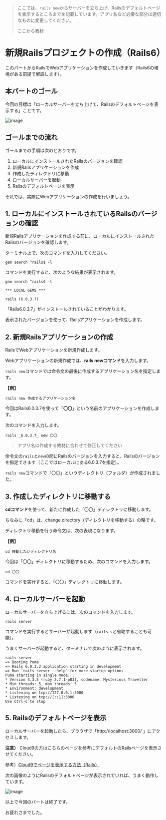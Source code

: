 > ここでは、`rails new`からサーバーを立ち上げ、Railsのデフォルトページを表示するところまでを記載しています。アプリ名など必要な部分は適切なものに変更してください。
>
> ここから教材

# 新規Railsプロジェクトの作成（Rails6）
このパートからRailsでWebアプリケーションを作成していきます（Rails6の環境がある前提で解説します）。


## 本パートのゴール
今回の目標は「ローカルサーバーを立ち上げて、Railsのデフォルトページを表示する」ことです。

![image](https://i.gyazo.com/63fef1182934fdc07ffcbac00b03439c.png)


## ゴールまでの流れ
ゴールまでの手順は次のとおりです。

1. ローカルにインストールされたRailsのバージョンを確認
2. 新規Railsアプリケーションを作成
3. 作成したディレクトリに移動
4. ローカルサーバーを起動
5. Railsのデフォルトページを表示

それでは、実際にWebアプリケーションの作成を行いましょう。


## 1. ローカルにインストールされているRailsのバージョンの確認
新規Railsアプリケーションを作成する前に、ローカルにインストールされたRailsのバージョンを確認します。

ターミナル上で、次のコマンドを入力してください。

```console
gem search ^rails$ -l
```

コマンドを実行すると、次のような結果が表示されます。

```console
gem search ^rails$ -l

*** LOCAL GEMS ***

rails (6.0.3.7)
```

「Rails6.0.3.7」がインストールされていることがわかります。

表示されたバージョンを使って、Railsアプリケーションを作成します。


## 2. 新規Railsアプリケーションの作成
RailsでWebアプリケーションを新規作成します。

Webアプリケーションの新規作成では、**rails newコマンド**を入力します。

`rails new`コマンドでは命令文の最後に作成するアプリケーション名を指定します。

**【例】**

```console
rails new 作成するアプリケーション名
```

今回はRails6.0.3.7を使って「**〇〇**」という名前のアプリケーションを作成します。

次のコマンドを入力します。

```console
rails _6.0.3.7_ new 〇〇
```

> アプリ名は作成する教材に合わせて修正してください

命令文の`rails`と`new`の間にRailsのバージョンを入力すると、Railsのバージョンを指定できます（ここではローカルにある6.0.3.7を指定）。

`rails new`コマンドで「〇〇」というディレクトリ（フォルダ）が作成されました。


## 3. 作成したディレクトリに移動する
**cdコマンド**を使って、新たに作成した「〇〇」ディレクトリに移動します。

ちなみに「cd」は、change directory（ディレクトリを移動する）の略です。

ディレクトリ移動を行う命令文は、次の表現になります。

**【例】**

```console
cd 移動したいディレクトリ名
```

今回は「〇〇」ディレクトリに移動するため、次のコマンドを入力します。

```console
cd 〇〇
```

コマンドを実行すると、「〇〇」ディレクトリに移動します。


## 4. ローカルサーバーを起動
ローカルサーバーを立ち上げるには、次のコマンドを入力します。

```console
rails server
```

コマンドを実行するとサーバーが起動します（`rails s`と省略することも可能）。

うまくサーバーが起動すると、ターミナルで次のように表示されます。

```console
rails server
=> Booting Puma
=> Rails 6.0.3.2 application starting in development
=> Run `rails server --help` for more startup options
Puma starting in single mode...
* Version 4.3.5 (ruby 2.7.1-p83), codename: Mysterious Traveller
* Min threads: 5, max threads: 5
* Environment: development
* Listening on tcp://127.0.0.1:3000
* Listening on tcp://[::1]:3000
Use Ctrl-C to stop
```


## 5. Railsのデフォルトページを表示
ローカルサーバーを起動したら、ブラウザで「http://localhost:3000/ 」にアクセスします。

**注意）** Cloud9の方はこちらのページを参考にデフォルトのRailsページを表示させてください。

参考）[Cloud9でページを表示する方法（Rails）](https://qiita.com/daijiro_maeyama/private/51fe7517639f11d634d3)

次の画像のようにRailsのデフォルトページが表示されていれば、うまく動作しています。

![image](https://i.gyazo.com/63fef1182934fdc07ffcbac00b03439c.png)

以上で今回のパートは終了です。

お疲れさまでした。
